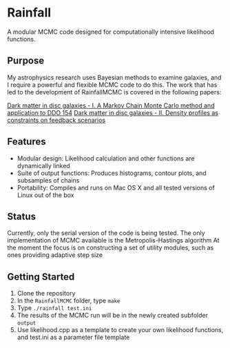 Rainfall
========

A modular MCMC code designed for computationally intensive likelihood functions.

Purpose
-------

My astrophysics research uses Bayesian methods to examine galaxies, and I require a powerful and flexible MCMC code to do this. The work that has led to the development of RainfallMCMC is covered in the following papers:

[Dark matter in disc galaxies - I. A Markov Chain Monte Carlo method and application to DDO 154](http://adsabs.harvard.edu/abs/2013MNRAS.433.2314H)
[Dark matter in disc galaxies - II. Density profiles as constraints on feedback scenarios](http://adsabs.harvard.edu/abs/2014MNRAS.443.3712H)


Features
--------

- Modular design: Likelihood calculation and other functions are dynamically linked
- Suite of output functions: Produces histograms, contour plots, and subsamples of chains
- Portability: Compiles and runs on Mac OS X and all tested versions of Linux out of the box

Status
------

Currently, only the serial version of the code is being tested. 
The only implementation of MCMC available is the Metropolis-Hastings algorithm
At the moment the focus is on constructing a set of utility modules, such as ones providing adaptive step size

Getting Started
---------------

1. Clone the repository
2. In the `RainfallMCMC` folder, type `make` 
3. Type `./rainfall test.ini`
4. The results of the MCMC run will be in the newly created subfolder `output`
5. Use likelihood.cpp as a template to create your own likelihood functions, and test.ini as a parameter file template

